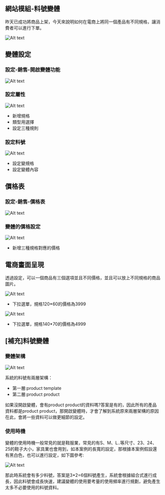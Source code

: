 ## 網站模組-料號變體

昨天已成功將商品上架，今天來說明如何在電商上將同一個產品有不同規格，讓消費者可以進行下單。

![Alt text](https://ithelp.ithome.com.tw/upload/images/20230915/20161788EmrXwLJlJZ.png)

## 變體設定

### 設定-銷售-開啟變體功能

![Alt text](https://ithelp.ithome.com.tw/upload/images/20230915/20161788tFp74cd53X.png)

### 設定屬性

![Alt text](https://ithelp.ithome.com.tw/upload/images/20230915/20161788WFYRB1VnK0.png)

- 新增規格
- 類型用選擇
- 設定三種規則

### 設定料號

![Alt text](https://ithelp.ithome.com.tw/upload/images/20230915/20161788Z18vcVXokA.png)

- 設定變規格
- 設定變體內容

## 價格表

### 設定-銷售-價格表

![Alt text](https://ithelp.ithome.com.tw/upload/images/20230915/20161788Et0khqnxI2.png)

### 變體的價格設定

![Alt text](https://ithelp.ithome.com.tw/upload/images/20230915/20161788eOZHPfQoxj.png)

- 新增三種規格對應的價格

## 電商畫面呈現

透過設定，可以一個商品有三個選項並且不同價格，並且可以放上不同規格的商品圖片。

![Alt text](https://ithelp.ithome.com.tw/upload/images/20230915/20161788Erffizvmdt.png)

- 下拉選單，規格120*60的價格為3999

![Alt text](https://ithelp.ithome.com.tw/upload/images/20230915/20161788uRzFQ6lY6c.png)

- 下拉選單，規格140*70的價格為4999

## [補充]料號變體

### 變體架構

![Alt text](https://ithelp.ithome.com.tw/upload/images/20230915/20161788t53HomQL71.png)

系統的料號有兩層架構：

- 第一層:product template
- 第二層:product product

如果沒開啟變體，會有product product的資料嗎?答案是有的，因此所有的產品資料都是product product，那開啟變體時，才會了解到系統原來兩層架構的原因在此，會將一些資料可以做更細節的設定。

### 使用時機

變體的使用時機一般常見的就是鞋服業，常見的有S、M、L..等尺寸、23、24、25的鞋子大小，家具業也會用到，如本案例的長寬的設定，那根據本案例假設還有黑白色，也可以進行設定，如下圖參考:

![Alt text](https://ithelp.ithome.com.tw/upload/images/20230915/20161788CYWbCtXeND.png)

那此時系統會有多少料號，答案是3*2=6個料號產生，系統會根據組合式進行成長，因此料號會成長快速，建議變體的使用要考量的使用頻率進行規劃，避免產生太多不必要使用的料號資料。
